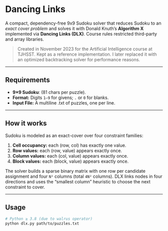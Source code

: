 # Dancing Links

A compact, dependency-free 9x9 Sudoku solver that reduces Sudoku to an *exact cover problem* and solves it with Donald Knuth’s **Algorithm X** implemented via **Dancing Links (DLX)**. Course rules restricted third-party and array libraries.

> Created in November 2023 for the Artificial Intelligence course at TJHSST. Kept as a reference implementation. I later replaced it with an optimized backtracking solver for performance reasons.

---
## Requirements

- **9×9 Sudoku**: (81 chars per puzzle).
- **Format:** Digits `1–9` for givens; `.` or `0` for blanks.
- **Input File:** A multiline .txt of puzzles, one per line.

---
## How it works

Sudoku is modeled as an exact-cover over four constraint families:

1. **Cell occupancy:** each (row, col) has exactly one value.  
2. **Row values:** each (row, value) appears exactly once.  
3. **Column values:** each (col, value) appears exactly once.  
4. **Block values:** each (block, value) appears exactly once.

The solver builds a sparse binary matrix with one row per candidate assignment and four `N²` columns (total `4N²` columns). DLX links nodes in four directions and uses the “smallest column” heuristic to choose the next constraint to cover.

---
## Usage

```bash
# Python ≥ 3.8 (due to walrus operator)
python dlx.py path/to/puzzles.txt
```
